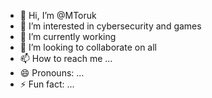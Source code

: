 - 👋 Hi, I’m @MToruk
- 👀 I’m interested in cybersecurity and games
- 🌱 I’m currently working 
- 💞️ I’m looking to collaborate on all
- 📫 How to reach me ...
- 😄 Pronouns: ...
- ⚡ Fun fact: ...

<!---
MToruk/MToruk is a ✨ special ✨ repository because its `README.md` (this file) appears on your GitHub profile.
You can click the Preview link to take a look at your changes.
--->
